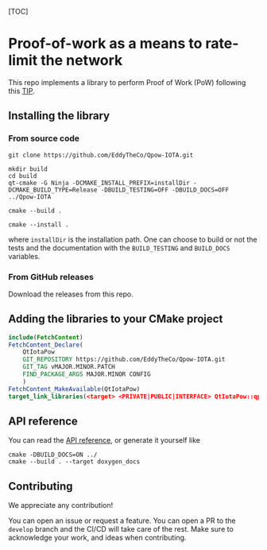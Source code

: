 [TOC]

# Proof-of-work as a means to rate-limit the network 

This repo implements a library to perform Proof of Work (PoW) following this [TIP](https://github.com/iotaledger/tips/blob/main/tips/TIP-0012/tip-0012.md).

## Installing the library 

### From source code
```
git clone https://github.com/EddyTheCo/Qpow-IOTA.git 

mkdir build
cd build
qt-cmake -G Ninja -DCMAKE_INSTALL_PREFIX=installDir -DCMAKE_BUILD_TYPE=Release -DBUILD_TESTING=OFF -DBUILD_DOCS=OFF ../Qpow-IOTA

cmake --build . 

cmake --install . 
```
where `installDir` is the installation path.
One can choose to build or not the tests and the documentation with the `BUILD_TESTING` and `BUILD_DOCS` variables.

### From GitHub releases
Download the releases from this repo. 

## Adding the libraries to your CMake project 

```CMake
include(FetchContent)
FetchContent_Declare(
	QtIotaPow	
	GIT_REPOSITORY https://github.com/EddyTheCo/Qpow-IOTA.git
	GIT_TAG vMAJOR.MINOR.PATCH 
	FIND_PACKAGE_ARGS MAJOR.MINOR CONFIG  
	)
FetchContent_MakeAvailable(QtIotaPow)
target_link_libraries(<target> <PRIVATE|PUBLIC|INTERFACE> QtIotaPow::qpow)
```


## API reference

You can read the [API reference](https://eddytheco.github.io/Qpow-IOTA/), or generate it yourself like
```
cmake -DBUILD_DOCS=ON ../
cmake --build . --target doxygen_docs
```

## Contributing

We appreciate any contribution!


You can open an issue or request a feature.
You can open a PR to the `develop` branch and the CI/CD will take care of the rest.
Make sure to acknowledge your work, and ideas when contributing.
